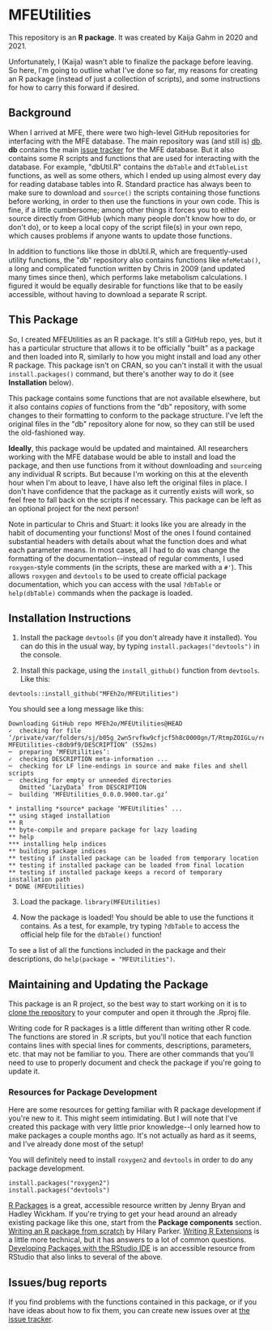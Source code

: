 # MFEUtilities

This repository is an **R package**. It was created by Kaija Gahm in 2020 and 2021. 

Unfortunately, I (Kaija) wasn't able to finalize the package before leaving. So here, I'm going to outline what I've done so far, my reasons for creating an R package (instead of just a collection of scripts), and some instructions for how to carry this forward if desired.

## Background

When I arrived at MFE, there were two high-level GitHub repositories for interfacing with the MFE database.
The main repository was (and still is) [db](https://github.com/MFEh2o/db). **db** contains the main [issue tracker](https://github.com/MFEh2o/db/issues) for the MFE database.
But it also contains some R scripts and functions that are used for interacting with the database. For example, "dbUtil.R" contains the `dbTable` and `dtTableList` functions, as well as some others, which I ended up using almost every day for reading database tables into R.
Standard practice has always been to make sure to download and `source()` the scripts containing those functions before working, in order to then use the functions in your own code. This is fine, if a little cumbersome; among other things it forces you to either source directly from GitHub (which many people don't know how to do, or don't do), or to keep a local copy of the script file(s) in your own repo, which causes problems if anyone wants to update those functions. 

In addition to functions like those in dbUtil.R, which are frequently-used utility functions, the "db" repository also contains functions like `mfeMetab()`, a long and complicated function written by Chris in 2009 (and updated many times since then), which performs lake metabolism calculations. I figured it would be equally desirable for functions like that to be easily accessible, without having to download a separate R script.

## This Package

So, I created MFEUtilities as an R package. It's still a GitHub repo, yes, but it has a particular structure that allows it to be officially "built" as a package and then loaded into R, similarly to how you might install and load any other R package. This package isn't on CRAN, so you can't install it with the usual `install.packages()` command, but there's another way to do it (see **Installation** below).

This package contains some functions that are not available elsewhere, but it also contains *copies* of functions from the "db" repository, with some changes to their formatting to conform to the package structure. I've left the original files in the "db" repository alone for now, so they can still be used the old-fashioned way.

**Ideally**, this package would be updated and maintained. All researchers working with the MFE database would be able to install and load the package, and then use functions from it without downloading and `source`ing any individual R scripts. But because I'm working on this at the eleventh hour when I'm about to leave, I have also left the original files in place. I don't have confidence that the package as it currently exists will work, so feel free to fall back on the scripts if necessary. This package can be left as an optional project for the next person!

Note in particular to Chris and Stuart: it looks like you are already in the habit of documenting your functions! Most of the ones I found contained substantial headers with details about what the function does and what each parameter means. In most cases, all I had to do was change the formatting of the documentation--instead of regular comments, I used `roxygen`-style comments (in the scripts, these are marked with a `#'`). This allows `roxygen` and `devtools` to be used to create official package documentation, which you can access with the usal `?dbTable` or `help(dbTable)` commands when the package is loaded.

## Installation Instructions

1. Install the package `devtools` (if you don't already have it installed). You can do this in the usual way, by typing `install.packages("devtools")` in the console.

2. Install this package, using the `install_github()` function from `devtools`. Like this:

`devtools::install_github("MFEh2o/MFEUtilities")`

You should see a long message like this:
```
Downloading GitHub repo MFEh2o/MFEUtilities@HEAD
✓  checking for file ‘/private/var/folders/sj/b05g_2wn5rvfkw9cfjcf5h8c0000gn/T/RtmpZOIGLu/remotesaa2e42583d43/MFEh2o-MFEUtilities-c8db9f9/DESCRIPTION’ (552ms)
─  preparing ‘MFEUtilities’:
✓  checking DESCRIPTION meta-information ...
─  checking for LF line-endings in source and make files and shell scripts
─  checking for empty or unneeded directories
   Omitted ‘LazyData’ from DESCRIPTION
─  building ‘MFEUtilities_0.0.0.9000.tar.gz’
   
* installing *source* package ‘MFEUtilities’ ...
** using staged installation
** R
** byte-compile and prepare package for lazy loading
** help
*** installing help indices
** building package indices
** testing if installed package can be loaded from temporary location
** testing if installed package can be loaded from final location
** testing if installed package keeps a record of temporary installation path
* DONE (MFEUtilities)
```

3. Load the package. `library(MFEUtilities)`

4. Now the package is loaded! You should be able to use the functions it contains. As a test, for example, try typing `?dbTable` to access the official help file for the `dbTable()` function!

To see a list of all the functions included in the package and their descriptions, do `help(package = "MFEUtilities")`.

## Maintaining and Updating the Package

This package is an R project, so the best way to start working on it is to [clone the repository](https://happygitwithr.com/new-github-first.html#new-rstudio-project-via-git) to your computer and open it through the .Rproj file.

Writing code for R packages is a little different than writing other R code. The functions are stored in .R scripts, but you'll notice that each function contains lines with special lines for comments, descriptions, parameters, etc. that may not be familiar to you. There are other commands that you'll need to use to properly document and check the package if you're going to update it.

### Resources for Package Development

Here are some resources for getting familiar with R package development if you're new to it. This might seem intimidating. But I will note that I've created this package with very little prior knowledge--I only learned how to make packages a couple months ago. It's not actually as hard as it seems, and I've already done most of the setup!

You will definitely need to install `roxygen2` and `devtools` in order to do any package development.

```
install.packages("roxygen2")
install.packages("devtools")
```

[R Packages](https://r-pkgs.org/index.html) is a great, accessible resource written by Jenny Bryan and Hadley Wickham. If you're trying to get your head around an already existing package like this one, start from the **Package components** section. 
[Writing an R package from scratch](https://hilaryparker.com/2014/04/29/writing-an-r-package-from-scratch/) by Hilary Parker. 
[Writing R Extensions](https://cran.r-project.org/doc/manuals/r-patched/R-exts.html) is a little more technical, but it has answers to a lot of common questions.
[Developing Packages with the RStudio IDE](https://support.rstudio.com/hc/en-us/articles/200486488-Developing-Packages-with-the-RStudio-IDE) is an accessible resource from RStudio that also links to several of the above.

## Issues/bug reports

If you find problems with the functions contained in this package, or if you have ideas about how to fix them, you can create new issues over at [the issue tracker](https://github.com/MFEh2o/MFEUtilities/issues).

